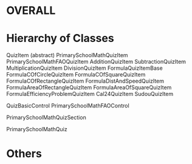 # OVERALL

# Hierarchy of Classes
QuizItem (abstract)
    PrimarySchoolMathQuizItem
        PrimarySchoolMathFAOQuizItem
            AdditionQuizItem
            SubtractionQuizItem
            MultiplicationQuizItem
            DivisionQuizItem
        FormulaQuizItemBase
            FormulaCOfCircleQuizItem
            FormulaCOfSquareQuizItem
            FormulaCOfRectangleQuizItem
            FormulaDistAndSpeedQuizItem
            FormulaAreaOfRectangleQuizItem
            FormulaAreaOfSquareQuizItem
            FormulaEfficiencyProblemQuizItem
        Cal24QuizItem
        SudouQuizItem

QuizBasicControl
    PrimarySchoolMathFAOControl

PrimarySchoolMathQuizSection

PrimarySchoolMathQuiz

# Others